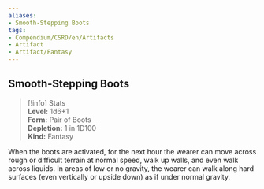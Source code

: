 ```yaml
---
aliases:
- Smooth-Stepping Boots
tags:
- Compendium/CSRD/en/Artifacts
- Artifact
- Artifact/Fantasy
---
```


  
## Smooth-Stepping Boots  
>[!info] Stats  
> **Level:** 1d6+1  
> **Form:** Pair of Boots  
> **Depletion:** 1 in 1D100  
> **Kind:** Fantasy
  
When the boots are activated, for the next hour the wearer can move across rough or difficult terrain at normal speed, walk up walls, and even walk across liquids. In areas of low or no gravity, the wearer can walk along hard surfaces (even vertically or upside down) as if under normal gravity.
